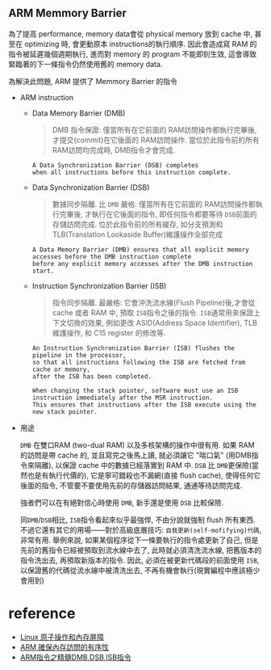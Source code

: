ARM Memmory Barrier
---

為了提高 performance, memory data會從 physical memory 放到 cache 中,
甚至在 optimizing 時, 會更動原本 instructions的執行順序.
因此會造成寫 RAM 的指令被延遲幾個週期執行, 進而對 memory 的 program 不能即刻生效,
這會導致緊臨著的下一條指令仍然使用舊的 memory data.

為解決此問題, ARM 提供了 Memmory Barrier 的指令

+ ARM instruction

    - Data Memory Barrier (DMB)
        > DMB 指令保證: 僅當所有在它前面的 RAM訪問操作都執行完畢後,
        才提交(commit)在它後面的 RAM訪問操作. 當位於此指令前的所有 RAM訪問均完成時, DMB指令才會完成.

        ```
        A Data Synchronization Barrier (DSB) completes
        when all instructions before this instruction complete.
        ```

    - Data Synchronization Barrier (DSB)
        > 數據同步隔離. 比 `DMB` 嚴格: 僅當所有在它前面的 RAM訪問操作都執行完畢後,
        才執行在它後面的指令, 即任何指令都要等待 `DSB`前面的存儲訪問完成.
        位於此指令前的所有緩存, 如分支預測和 TLB(Translation Lookaside Buffer)維護操作全部完成

        ```
        A Data Memory Barrier (DMB) ensures that all explicit memory accesses before the DMB instruction complete
        before any explicit memory accesses after the DMB instruction start.
        ```

    - Instruction Synchronization Barrier (ISB)
        > 指令同步隔離. 最嚴格: 它會沖洗流水線(Flush Pipeline)後,才會從 cache 或者 RAM 中, 預取 `ISB`指令之後的指令.
        `ISB`通常用來保證上下文切換的效果, 例如更改 ASID(Address Space Identifier), TLB維護操作,
        和 C15 register 的修改等.

        ```
        An Instruction Synchronization Barrier (ISB) flushes the pipeline in the processor,
        so that all instructions following the ISB are fetched from cache or memory,
        after the ISB has been completed.

        When changing the stack pointer, software must use an ISB instruction immediately after the MSR instruction.
        This ensures that instructions after the ISB execute using the new stack pointer.
        ```

+ 用途

    `DMB` 在雙口RAM (two-dual RAM) 以及多核架構的操作中很有用. 如果 RAM 的訪問是帶 cache 的, 並且寫完之後馬上讀,
    就必須讓它 "喘口氣" (用DMB指令來隔離), 以保證 cache 中的數據已經落實到 RAM 中. `DSB` 比 `DMB`更保險(當然也是有執行代價的),
    它是寧可錯殺也不漏網(直接 flush cache), 使得任何它後面的指令, 不管要不要使用先前的存儲器訪問結果, 通通等待訪問完成.

    強者們可以在有絕對信心時使用 `DMB`, 新手還是使用 `DSB` 比較保險.

    同`DMB`/`DSB`相比, `ISB`指令看起來似乎最強悍, 不由分說就強制 flush 所有東西.
    不過它還有其它的用場——對於高級底層技巧: `自我更新(self-mofifying)代碼`, 非常有用.
    舉例來說, 如果某個程序從下一條要執行的指令處更新了自己, 但是先前的舊指令已經被預取到流水線中去了, 此時就必須清洗流水線,
    把舊版本的指令洗出去, 再預取新版本的指令.
    因此, 必須在被更新代碼段的前面使用 `ISB`, 以保證舊的代碼從流水線中被清洗出去, 不再有機會執行(現實編程中應該極少會用到)


# reference

+ [Linux 原子操作和內存屏障](https://www.cnblogs.com/arnoldlu/p/9236300.html)
+ [ARM 確保內存訪問的有序性](https://kknews.cc/code/zy449ra.html)
+ [ARM指令之精髓DMB,DSB,ISB指令](https://blog.csdn.net/guojing3625/article/details/16877639)
